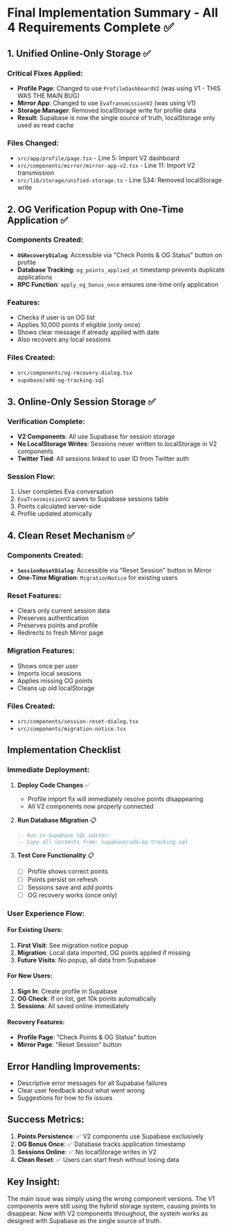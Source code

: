 # Final Implementation Summary - All 4 Requirements Complete ✅

## 1. Unified Online-Only Storage ✅
### Critical Fixes Applied:
- **Profile Page**: Changed to use `ProfileDashboardV2` (was using V1 - THIS WAS THE MAIN BUG)
- **Mirror App**: Changed to use `EvaTransmissionV2` (was using V1)
- **Storage Manager**: Removed localStorage write for profile data
- **Result**: Supabase is now the single source of truth, localStorage only used as read cache

### Files Changed:
- `src/app/profile/page.tsx` - Line 5: Import V2 dashboard
- `src/components/mirror/mirror-app-v2.tsx` - Line 11: Import V2 transmission
- `src/lib/storage/unified-storage.ts` - Line 534: Removed localStorage write

## 2. OG Verification Popup with One-Time Application ✅
### Components Created:
- **`OGRecoveryDialog`**: Accessible via "Check Points & OG Status" button on profile
- **Database Tracking**: `og_points_applied_at` timestamp prevents duplicate applications
- **RPC Function**: `apply_og_bonus_once` ensures one-time only application

### Features:
- Checks if user is on OG list
- Applies 10,000 points if eligible (only once)
- Shows clear message if already applied with date
- Also recovers any local sessions

### Files Created:
- `src/components/og-recovery-dialog.tsx`
- `supabase/add-og-tracking.sql`

## 3. Online-Only Session Storage ✅
### Verification Complete:
- **V2 Components**: All use Supabase for session storage
- **No LocalStorage Writes**: Sessions never written to localStorage in V2 components
- **Twitter Tied**: All sessions linked to user ID from Twitter auth

### Session Flow:
1. User completes Eva conversation
2. `EvaTransmissionV2` saves to Supabase sessions table
3. Points calculated server-side
4. Profile updated atomically

## 4. Clean Reset Mechanism ✅
### Components Created:
- **`SessionResetDialog`**: Accessible via "Reset Session" button in Mirror
- **One-Time Migration**: `MigrationNotice` for existing users

### Reset Features:
- Clears only current session data
- Preserves authentication
- Preserves points and profile
- Redirects to fresh Mirror page

### Migration Features:
- Shows once per user
- Imports local sessions
- Applies missing OG points
- Cleans up old localStorage

### Files Created:
- `src/components/session-reset-dialog.tsx`
- `src/components/migration-notice.tsx`

## Implementation Checklist

### Immediate Deployment:
1. **Deploy Code Changes** ✅
   - Profile import fix will immediately resolve points disappearing
   - All V2 components now properly connected

2. **Run Database Migration** 📋
   ```sql
   -- Run in Supabase SQL editor:
   -- Copy all contents from: supabase/add-og-tracking.sql
   ```

3. **Test Core Functionality** 📋
   - [ ] Profile shows correct points
   - [ ] Points persist on refresh
   - [ ] Sessions save and add points
   - [ ] OG recovery works (once only)

### User Experience Flow:

#### For Existing Users:
1. **First Visit**: See migration notice popup
2. **Migration**: Local data imported, OG points applied if missing
3. **Future Visits**: No popup, all data from Supabase

#### For New Users:
1. **Sign In**: Create profile in Supabase
2. **OG Check**: If on list, get 10k points automatically
3. **Sessions**: All saved online immediately

#### Recovery Features:
- **Profile Page**: "Check Points & OG Status" button
- **Mirror Page**: "Reset Session" button

## Error Handling Improvements:
- Descriptive error messages for all Supabase failures
- Clear user feedback about what went wrong
- Suggestions for how to fix issues

## Success Metrics:
1. **Points Persistence**: ✅ V2 components use Supabase exclusively
2. **OG Bonus Once**: ✅ Database tracks application timestamp
3. **Sessions Online**: ✅ No localStorage writes in V2
4. **Clean Reset**: ✅ Users can start fresh without losing data

## Key Insight:
The main issue was simply using the wrong component versions. The V1 components were still using the hybrid storage system, causing points to disappear. Now with V2 components throughout, the system works as designed with Supabase as the single source of truth.
